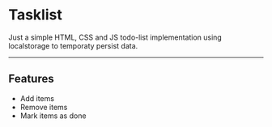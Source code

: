 ﻿# Tasklist
Just a simple HTML, CSS and JS todo-list implementation using localstorage to temporaty persist data.

---

## Features

* Add items
* Remove items
* Mark items as done

